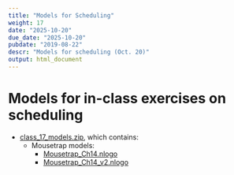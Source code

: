 ```yaml
---
title: "Models for Scheduling"
weight: 17
date: "2025-10-20"
due_date: "2025-10-20"
pubdate: "2019-08-22"
descr: "Models for scheduling (Oct. 20)"
output: html_document
---
```

# Models for in-class exercises on scheduling

* [class_17_models.zip](/models/class_17/class_17_models.zip), which contains:
  * Mousetrap models:
    * [Mousetrap_Ch14.nlogo](/models/class_17/Mousetrap_Ch14.nlogo)
    * [Mousetrap_Ch14_v2.nlogo](/models/class_17/Mousetrap_Ch14_v2.nlogo)

<!--    
  * Breeding Synchrony:
    * [Ch_23_4_breeding_synchrony.nlogo](/models/class_23/Ch_23_4_breeding_synchrony.nlogo)
-->
